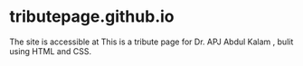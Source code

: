 # tributepage.github.io
The site is accessible at
This is a tribute page for Dr. APJ Abdul Kalam , bulit using HTML and CSS.
